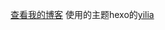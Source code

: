 [查看我的博客](https://chengpingping.github.io)
使用的主题hexo的[yilia](https://github.com/JoeyBling/hexo-theme-yilia-plus)